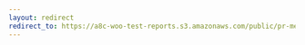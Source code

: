 ```yaml
---
layout: redirect
redirect_to: https://a8c-woo-test-reports.s3.amazonaws.com/public/pr-merge/38151/api/index.html
---
```

